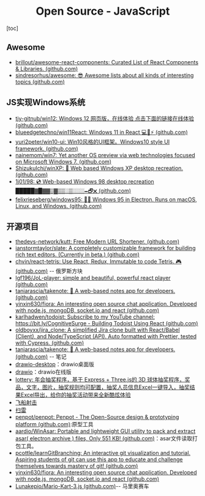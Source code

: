 <h1 align="center">Open Source - JavaScript</h1>

[toc]

## Awesome

- [brillout/awesome-react-components: Curated List of React Components & Libraries. (github.com)](https://github.com/brillout/awesome-react-components)
- [sindresorhus/awesome: 😎 Awesome lists about all kinds of interesting topics (github.com)](https://github.com/sindresorhus/awesome)

## **JS实现Windows系统**

- [tjy-gitnub/win12: Windows 12 网页版，在线体验 点击下面的链接在线体验 (github.com)](https://github.com/tjy-gitnub/win12)
- [blueedgetechno/win11React: Windows 11 in React 💻🌈⚡ (github.com)](https://github.com/blueedgetechno/win11React)
- [yuri2peter/win10-ui: Win10风格的UI框架。Windows10 style UI framework. (github.com)](https://github.com/yuri2peter/win10-ui)
- [nainemom/win7: Yet another OS preview via web technologies focused on Microsoft Windows 7. (github.com)](https://github.com/nainemom/win7)
- [ShizukuIchi/winXP: 🏁 Web based Windows XP desktop recreation. (github.com)](https://github.com/ShizukuIchi/winXP)
- [1j01/98: 💿 Web-based Windows 98 desktop recreation █████▓█▓▓▒▓▒▒░▒░░░🗕︎🗗︎🗙︎ (github.com)](https://github.com/1j01/98)
- [felixrieseberg/windows95: 💩🚀 Windows 95 in Electron. Runs on macOS, Linux, and Windows. (github.com)](https://github.com/felixrieseberg/windows95)

## 开源项目

- [thedevs-network/kutt: Free Modern URL Shortener. (github.com)](https://github.com/thedevs-network/kutt)
- [ianstormtaylor/slate: A completely customizable framework for building rich text editors. (Currently in beta.) (github.com)](https://github.com/ianstormtaylor/slate)
- [chvin/react-tetris: Use React, Redux, Immutable to code Tetris. 🎮 (github.com)](https://github.com/chvin/react-tetris) -- 俄罗斯方块
- [lgf196/JoL-player: simple and beautiful, powerful react player (github.com)](https://github.com/lgf196/JoL-player)
- [taniarascia/takenote: 📝  A web-based notes app for developers. (github.com)](https://github.com/taniarascia/takenote)
- [yinxin630/fiora: An interesting open source chat application. Developed with node.js, mongoDB, socket.io and react (github.com)](https://github.com/yinxin630/fiora)
- [karlhadwen/todoist: Subscribe to my YouTube channel: https://bit.ly/CognitiveSurge - Building Todoist Using React (github.com)](https://github.com/karlhadwen/todoist)
- [oldboyxx/jira_clone: A simplified Jira clone built with React/Babel (Client), and Node/TypeScript (API). Auto formatted with Prettier, tested with Cypress. (github.com)](https://github.com/oldboyxx/jira_clone)
- [taniarascia/takenote: 📝  A web-based notes app for developers. (github.com)](https://github.com/taniarascia/takenote) -- 笔记
- [drawio-desktop](https://github.com/jgraph/drawio-desktop)：drawio桌面版
- [drawio](https://github.com/jgraph/drawio)：drawio在线版
- [lottery: 年会抽奖程序，基于 Express + Three.js的 3D 球体抽奖程序，奖品，文字，图片，抽奖规则均可配置，抽奖人员信息Excel一键导入，抽奖结果Excel导出，给你的抽奖活动带来全新酷炫体验](https://github.com/moshang-xc/lottery)
- [飞船射击](https://github.com/gd4Ark/star-battle)
- [扫雷](https://github.com/muan/emoji-minesweeper)
- [penpot/penpot: Penpot - The Open-Source design & prototyping platform (github.com)](https://github.com/penpot/penpot):原型工具
- [aardio/WinAsar: Portable and lightweight GUI utility to pack and extract asar( electron archive ) files, Only 551 KB! (github.com)](https://github.com/aardio/WinAsar)：asar文件读取打包工具。
- [pcottle/learnGitBranching: An interactive git visualization and tutorial. Aspiring students of git can use this app to educate and challenge themselves towards mastery of git! (github.com)](https://github.com/pcottle/learnGitBranching)
- [yinxin630/fiora: An interesting open source chat application. Developed with node.js, mongoDB, socket.io and react (github.com)](https://github.com/yinxin630/fiora)
- [Lunakepio/Mario-Kart-3.js (github.com)](https://github.com/Lunakepio/Mario-Kart-3.js)-- 马里奥赛车



